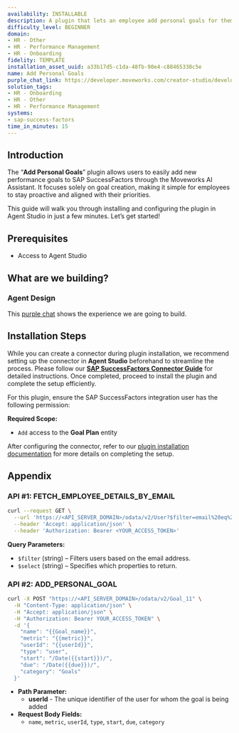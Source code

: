```yaml
---
availability: INSTALLABLE
description: A plugin that lets an employee add personal goals for themselves.
difficulty_level: BEGINNER
domain:
- HR - Other
- HR - Performance Management
- HR - Onboarding
fidelity: TEMPLATE
installation_asset_uuid: a33b17d5-c1da-48fb-90e4-c88465338c5e
name: Add Personal Goals
purple_chat_link: https://developer.moveworks.com/creator-studio/developer-tools/purple-chat?conversation=%7B%22startTimestamp%22%3A%2211%3A43+AM%22%2C%22messages%22%3A%5B%7B%22role%22%3A%22user%22%2C%22parts%22%3A%5B%7B%22richText%22%3A%22I%27d+like+to+add+new+goals+from+my+performance+review.%22%7D%5D%7D%2C%7B%22role%22%3A%22assistant%22%2C%22parts%22%3A%5B%7B%22richText%22%3A%22%3Cp%3EPlease+list+your+goals+with+their+titles+and+descriptions.%3Cbr%3E%3C%2Fp%3E%22%7D%5D%7D%2C%7B%22role%22%3A%22user%22%2C%22parts%22%3A%5B%7B%22richText%22%3A%22%3Cp%3E1.+Improve+customer+satisfaction+-+Increase+scores+by+10%25+with+faster+responses+and+training.+%3Cbr%3E2.+Enhance+product+knowledge+-+Complete+4+new+product+modules.+%3Cbr%3E3.+Boost+sales+figures+-+Target+a+15%25+sales+increase+by+Q3.%3C%2Fp%3E%22%7D%5D%7D%2C%7B%22role%22%3A%22assistant%22%2C%22parts%22%3A%5B%7B%22reasoningSteps%22%3A%5B%7B%22status%22%3A%22success%22%2C%22richText%22%3A%22%3Cp%3ESummarizing+and+pulling+appropriate+plugin+%3C%2Fp%3E%22%7D%5D%7D%2C%7B%22richText%22%3A%22%3Cp%3EPlease+confirm+these+are+the+goals.%3C%2Fp%3E%22%7D%2C%7B%22richText%22%3A%22%3Cb%3E%3Cp%3ENew+Goals%3Cbr%3E%3C%2Fp%3E%3C%2Fb%3E%3Cbr%3E%3Cp%3E1.+%3Cb%3EImprove+customer+satisfaction%3C%2Fb%3E+-+Increase+scores+by+10%25+with+faster+responses+and+training.%3Cbr%3E2.+%3Cb%3EEnhance+product+knowledge%3C%2Fb%3E+-+Complete+4+new+product+modules.%3Cbr%3E3.+%3Cb%3EBoost+sales+figures%3C%2Fb%3E+-+Target+a+15%25+sales+increase+by+Q3.%3C%2Fp%3E%22%7D%2C%7B%22buttons%22%3A%5B%7B%22style%22%3A%22filled%22%2C%22buttonText%22%3A%22Confirm%22%7D%2C%7B%22style%22%3A%22outlined%22%2C%22buttonText%22%3A%22Edit%22%7D%2C%7B%22style%22%3A%22outlined%22%2C%22buttonText%22%3A%22Cancel%22%7D%5D%7D%5D%7D%5D%7D
solution_tags:
- HR - Onboarding
- HR - Other
- HR - Performance Management
systems:
- sap-success-factors
time_in_minutes: 15
---
```


## Introduction

The “**Add Personal Goals**” plugin allows users to easily add new performance goals to SAP SuccessFactors through the Moveworks AI Assistant. It focuses solely on goal creation, making it simple for employees to stay proactive and aligned with their priorities.

This guide will walk you through installing and configuring the plugin in Agent Studio in just a few minutes. Let’s get started!

## **Prerequisites**

- Access to Agent Studio

## **What are we building?**

### Agent Design

This [purple chat](https://developer.moveworks.com/creator-studio/developer-tools/purple-chat?conversation=%7B%22startTimestamp%22%3A%2211%3A43+AM%22%2C%22messages%22%3A%5B%7B%22role%22%3A%22user%22%2C%22parts%22%3A%5B%7B%22richText%22%3A%22I%27d+like+to+add+new+goals+from+my+performance+review.%22%7D%5D%7D%2C%7B%22role%22%3A%22assistant%22%2C%22parts%22%3A%5B%7B%22richText%22%3A%22%3Cp%3EPlease+list+your+goals+with+their+titles+and+descriptions.%3Cbr%3E%3C%2Fp%3E%22%7D%5D%7D%2C%7B%22role%22%3A%22user%22%2C%22parts%22%3A%5B%7B%22richText%22%3A%22%3Cp%3E1.+Improve+customer+satisfaction+-+Increase+scores+by+10%25+with+faster+responses+and+training.+%3Cbr%3E2.+Enhance+product+knowledge+-+Complete+4+new+product+modules.+%3Cbr%3E3.+Boost+sales+figures+-+Target+a+15%25+sales+increase+by+Q3.%3C%2Fp%3E%22%7D%5D%7D%2C%7B%22role%22%3A%22assistant%22%2C%22parts%22%3A%5B%7B%22reasoningSteps%22%3A%5B%7B%22status%22%3A%22success%22%2C%22richText%22%3A%22%3Cp%3ESummarizing+and+pulling+appropriate+plugin+%3C%2Fp%3E%22%7D%5D%7D%2C%7B%22richText%22%3A%22%3Cp%3EPlease+confirm+these+are+the+goals.%3C%2Fp%3E%22%7D%2C%7B%22richText%22%3A%22%3Cb%3E%3Cp%3ENew+Goals%3Cbr%3E%3C%2Fp%3E%3C%2Fb%3E%3Cbr%3E%3Cp%3E1.+%3Cb%3EImprove+customer+satisfaction%3C%2Fb%3E+-+Increase+scores+by+10%25+with+faster+responses+and+training.%3Cbr%3E2.+%3Cb%3EEnhance+product+knowledge%3C%2Fb%3E+-+Complete+4+new+product+modules.%3Cbr%3E3.+%3Cb%3EBoost+sales+figures%3C%2Fb%3E+-+Target+a+15%25+sales+increase+by+Q3.%3C%2Fp%3E%22%7D%2C%7B%22buttons%22%3A%5B%7B%22style%22%3A%22filled%22%2C%22buttonText%22%3A%22Confirm%22%7D%2C%7B%22style%22%3A%22outlined%22%2C%22buttonText%22%3A%22Edit%22%7D%2C%7B%22style%22%3A%22outlined%22%2C%22buttonText%22%3A%22Cancel%22%7D%5D%7D%5D%7D%5D%7D) shows the experience we are going to build.

## Installation Steps

While you can create a connector during plugin installation, we recommend setting up the connector in **Agent Studio** beforehand to streamline the process. Please follow our [**SAP SuccessFactors Connector Guide**](https://developer.moveworks.com/marketplace/package/?id=sap-success-factors&hist=home%2Cbrws#how-to-implement) for detailed instructions. Once completed, proceed to install the plugin and complete the setup efficiently.

For this plugin, ensure the SAP SuccessFactors integration user has the following permission:

**Required Scope:**

- `Add` access to the **Goal Plan** entity

After configuring the connector, refer to our [plugin installation documentation](https://help.moveworks.com/docs/ai-agent-marketplace-installation) for more details on completing the setup.

## **Appendix**

### **API #1: FETCH_EMPLOYEE_DETAILS_BY_EMAIL**

```bash
curl --request GET \
  --url 'https://<API_SERVER_DOMAIN>/odata/v2/User?$filter=email%20eq%20%27{{email}}%27&$select=userId,firstName,lastName,displayName,nickname,email,location,department,status,gender,timeZone,employeeClass,hireDate,impactOfLoss,riskOfLoss,jobCode,businessPhone,salary,compensationSalaryRateType,empId' \
  --header 'Accept: application/json' \
  --header 'Authorization: Bearer <YOUR_ACCESS_TOKEN>'
```

**Query Parameters:**

- `$filter` (string) – Filters users based on the email address.
- `$select` (string) – Specifies which properties to return.

### **API #2: ADD_PERSONAL_GOAL**

```bash
curl -X POST "https://<API_SERVER_DOMAIN>/odata/v2/Goal_11" \
  -H "Content-Type: application/json" \
  -H "Accept: application/json" \
  -H "Authorization: Bearer YOUR_ACCESS_TOKEN" \
  -d '{
    "name": "{{Goal_name}}",
    "metric": "{{metric}}",
    "userId": "{{userId}}",
    "type": "user",
    "start": "/Date({{start}})/",  
    "due": "/Date({{due}})/",    
    "category": "Goals"
  }'

```

- **Path Parameter:**
    - **userId** - The unique identifier of the user for whom the goal is being added
- **Request Body Fields:**
    - `name`, `metric`, `userId`, `type`, `start`, `due`, `category`